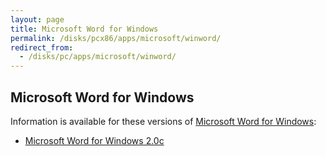 ```yaml
---
layout: page
title: Microsoft Word for Windows
permalink: /disks/pcx86/apps/microsoft/winword/
redirect_from:
  - /disks/pc/apps/microsoft/winword/
---
```


Microsoft Word for Windows
---

Information is available for these versions of [Microsoft Word for Windows](https://en.wikipedia.org/wiki/Microsoft_Word#Word_for_Windows):

* [Microsoft Word for Windows 2.0c](2.0c/)

